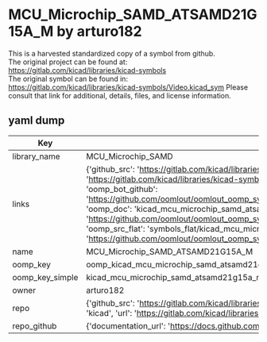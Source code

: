 # MCU_Microchip_SAMD_ATSAMD21G15A_M by arturo182  
This is a harvested standardized copy of a symbol from github.  
The original project can be found at:  
https://gitlab.com/kicad/libraries/kicad-symbols  
The original symbol can be found in:
https://gitlab.com/kicad/libraries/kicad-symbols/Video.kicad_sym
Please consult that link for additional, details, files, and license information.  
## yaml dump  
| Key | Value |  
| --- | --- |  
| library_name | MCU_Microchip_SAMD |  
| links | {'github_src': 'https://gitlab.com/kicad/libraries/kicad-symbols/Video.kicad_sym', 'github_src_repo': 'https://gitlab.com/kicad/libraries/kicad-symbols', 'oomp_bot': 'kicad_mcu_microchip_samd_atsamd21g15a_m/working', 'oomp_bot_github': 'https://github.com/oomlout/oomlout_oomp_symbol_bot/tree/main/kicad_mcu_microchip_samd_atsamd21g15a_m/working', 'oomp_doc': 'kicad_mcu_microchip_samd_atsamd21g15a_m/working', 'oomp_doc_github': 'https://github.com/oomlout/oomlout_oomp_symbol_doc/tree/main/kicad_mcu_microchip_samd_atsamd21g15a_m/working', 'oomp_src_flat': 'symbols_flat/kicad_mcu_microchip_samd_atsamd21g15a_m/working', 'oomp_src_flat_github': 'https://github.com/oomlout/oomlout_oomp_symbol_src/tree/main/kicad_mcu_microchip_samd_atsamd21g15a_m/working'} |  
| name | MCU_Microchip_SAMD_ATSAMD21G15A_M |  
| oomp_key | oomp_kicad_mcu_microchip_samd_atsamd21g15a_m |  
| oomp_key_simple | kicad_mcu_microchip_samd_atsamd21g15a_m |  
| owner | arturo182 |  
| repo | {'github_src': 'https://gitlab.com/kicad/libraries/kicad-symbols/Video.kicad_sym', 'name': 'libraries/kicad-symbols', 'owner': 'kicad', 'url': 'https://gitlab.com/kicad/libraries/kicad-symbols'} |  
| repo_github | {'documentation_url': 'https://docs.github.com/rest/repos/repos#get-a-repository', 'message': 'Not Found'} |  


